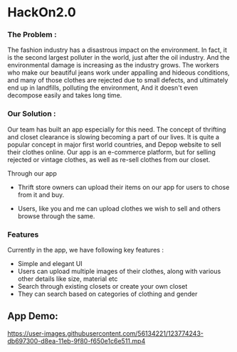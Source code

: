 # HackOn2.0

### The Problem : 
The fashion industry has a disastrous impact on the environment. In fact, it is the second largest polluter in the world, just after the oil industry. And the environmental damage is increasing as the industry grows. The workers who make our beautiful jeans work under appalling and hideous conditions, and many of those clothes are rejected due to small defects, and ultimately end up in landfills, polluting the environment, And it doesn't even decompose easily and takes long time. 

### Our Solution :
Our team has built an app especially for this need. The concept of thrifting and closet clearance is slowing becoming a part of our lives. It is quite a popular concept in major first world countries, and Depop website to sell their clothes online. 
Our app is an e-commerce platform, but for selling rejected or vintage clothes, as well as re-sell clothes from our closet.
 
Through our app 
- Thrift store owners can upload their items on our app for users to chose from it and buy. 

- Users, like you and me can upload clothes we wish to sell and others browse through the same. 

### Features

Currently in the app, we have following key features :
- Simple and elegant UI
- Users can upload multiple images of their clothes, along with  various other details like size, material etc
- Search through existing closets or create your own closet
- They can search based on categories of clothing and gender 

## App Demo:



https://user-images.githubusercontent.com/56134221/123774243-db697300-d8ea-11eb-9f80-f650e1c6e511.mp4


